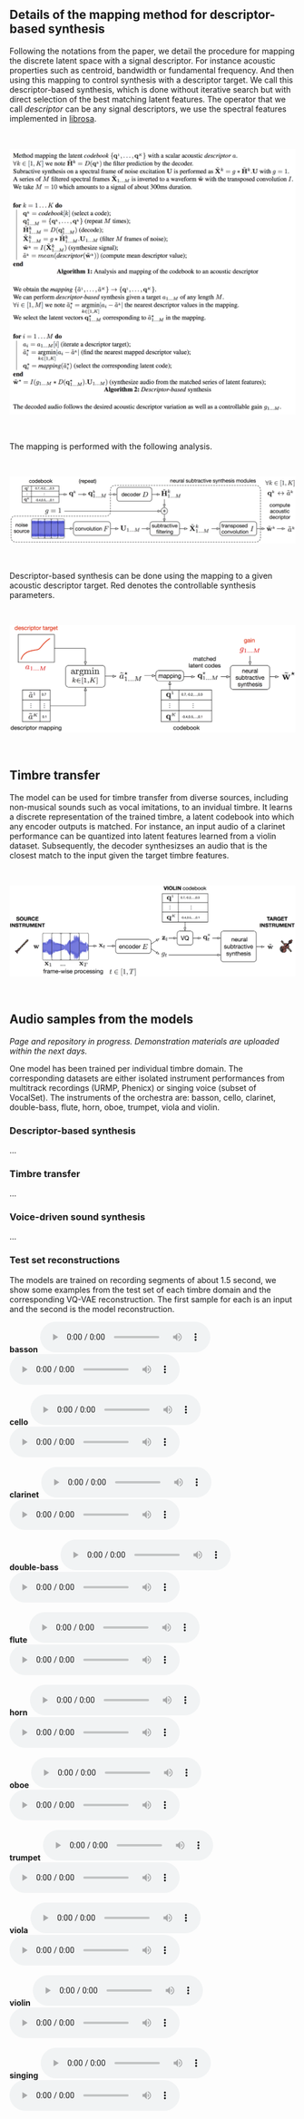 <!--
<link href="style.css" rel="stylesheet">
-->

<script type="text/javascript"> 
      // Show button
      function look(type){ 
      param=document.getElementById(type); 
      if(param.style.display == "none") param.style.display = "block"; 
      else param.style.display = "none" 
      } 
</script>


## Details of the mapping method for descriptor-based synthesis

Following the notations from the paper, we detail the procedure for mapping the discrete latent space with a signal descriptor. For instance acoustic properties such as centroid, bandwidth or fundamental frequency. And then using this mapping to control synthesis with a descriptor target. We call this descriptor-based synthesis, which is done without iterative search but with direct selection of the best matching latent features. The operator that we call *descriptor* can be any signal descriptors, we use the spectral features implemented in [librosa](https://librosa.github.io/librosa/feature.html#spectral-features).

&nbsp;

<p align="center"> <img src="figures/ISMIR_supplem.png"> </p>

&nbsp;

The mapping is performed with the following analysis.

&nbsp;

<p align="center"> <img src="figures/descriptor_ana.png"> </p>

&nbsp;

Descriptor-based synthesis can be done using the mapping to a given acoustic descriptor target. Red denotes the controllable synthesis parameters.

&nbsp;

<p align="center"> <img src="figures/descriptor_map.png"> </p>

&nbsp;

## Timbre transfer

The model can be used for timbre transfer from diverse sources, including non-musical sounds such as vocal imitations, to an invidual timbre. It learns a discrete representation of the trained timbre, a latent codebook into which any encoder outputs is matched. For instance, an input audio of a clarinet performance can be quantized into latent features learned from a violin dataset. Subsequently, the decoder synthesizses an audio that is the closest match to the input given the target timbre features.

&nbsp;

<p align="center"> <img src="figures/transfer.png"> </p>

&nbsp;



## Audio samples from the models

*Page and repository in progress. Demonstration materials are uploaded within the next days.*

One model has been trained per individual timbre domain. The corresponding datasets are either isolated instrument performances from multitrack recordings (URMP, Phenicx) or singing voice (subset of VocalSet). The instruments of the orchestra are: basson, cello, clarinet, double-bass, flute, horn, oboe, trumpet, viola and violin.

### Descriptor-based synthesis

...

### Timbre transfer

...

### Voice-driven sound synthesis

...

### Test set reconstructions

The models are trained on recording segments of about 1.5 second, we show some examples from the test set of each timbre domain and the corresponding VQ-VAE reconstruction. The first sample for each is an input and the second is the model reconstruction.


**basson** <audio controls><source src="audio/reconstructions/basson_in.wav"></audio>  <audio controls><source src="audio/reconstructions/basson_rec.wav"></audio>

**cello** <audio controls><source src="audio/reconstructions/cello_in.wav"></audio>  <audio controls><source src="audio/reconstructions/cello_rec.wav"></audio>

**clarinet** <audio controls><source src="audio/reconstructions/clarinet_in.wav"></audio>  <audio controls><source src="audio/reconstructions/clarinet_rec.wav"></audio>

**double-bass** <audio controls><source src="audio/reconstructions/doublebass_in.wav"></audio>  <audio controls><source src="audio/reconstructions/doublebass_rec.wav"></audio>

**flute** <audio controls><source src="audio/reconstructions/flute_in.wav"></audio>  <audio controls><source src="audio/reconstructions/flute_rec.wav"></audio>

**horn** <audio controls><source src="audio/reconstructions/horn_in.wav"></audio>  <audio controls><source src="audio/reconstructions/horn_rec.wav"></audio>

**oboe** <audio controls><source src="audio/reconstructions/oboe_in.wav"></audio>  <audio controls><source src="audio/reconstructions/oboe_rec.wav"></audio>

**trumpet** <audio controls><source src="audio/reconstructions/trumpet_in.wav"></audio>  <audio controls><source src="audio/reconstructions/trumpet_rec.wav"></audio>

**viola** <audio controls><source src="audio/reconstructions/viola_in.wav"></audio>  <audio controls><source src="audio/reconstructions/viola_rec.wav"></audio>

**violin** <audio controls><source src="audio/reconstructions/violin_in.wav"></audio>  <audio controls><source src="audio/reconstructions/violin_rec.wav"></audio>

**singing** <audio controls><source src="audio/reconstructions/singing_in.wav"></audio>  <audio controls><source src="audio/reconstructions/singing_rec.wav"></audio>


<!--
<audio controls><source src="audio/rec_drum.wav"></audio>
-->
